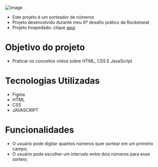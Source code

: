 ![image](https://github.com/user-attachments/assets/1766e0d8-a6fa-45cd-8bba-2add650842c7)

- Este projeto é um sorteador de números
- Projeto desenvolvido durante meu 6º desafio prático da Rocketseat
- Projeto hospedado: clique [aqui]()

# Objetivo do projeto
- Praticar os conceitos vistos sobre HTML, CSS E JavaScript

# Tecnologias Utilizadas
- Figma
- HTML
- CSS
- JAVASCRIPT

# Funcionalidades
- O usuário pode digitar quantos números quer sortear em um primeiro campo;
- O usuário pode escolher um intervalo entre dois números para esse sorteio;
